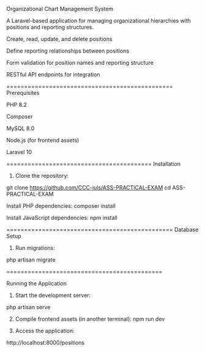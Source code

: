Organizational Chart Management System

A Laravel-based application for managing organizational hierarchies with positions and reporting structures.


Create, read, update, and delete positions

Define reporting relationships between positions

Form validation for position names and reporting structure


RESTful API endpoints for integration


===============================================
Prerequisites

PHP 8.2 

Composer

MySQL 8.0

Node.js (for frontend assets)

Laravel 10

=========================================
Installation

1. Clone the repository: 

git clone https://github.com/CCC-juls/ASS-PRACTICAL-EXAM
cd ASS-PRACTICAL-EXAM


Install PHP dependencies:
composer install


Install JavaScript dependencies:
npm install


===============================================
Database Setup

1. Run migrations:

php artisan migrate

============================================


Running the Application

1. Start the development server:

php artisan serve

2. Compile frontend assets (in another terminal):
    npm run dev

3. Access the application: 

http://localhost:8000/positions
